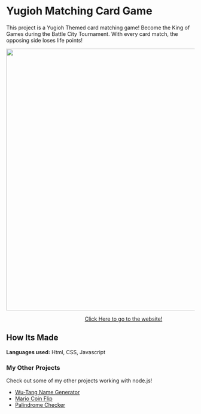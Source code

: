 # Yugioh Matching Card Game

This project is a Yugioh Themed card matching game! Become the King of Games during the Battle City Tournament. With every card match, the opposing side loses life points!
&emsp;

<img src="https://github.com/DashlinS/matching-card-bootcamp/blob/answer/images/yugiohdemo.gif" width="700">

&emsp;&emsp;&emsp;&emsp;&emsp;&emsp;&emsp;&emsp;&emsp;&emsp;&emsp;&emsp;&emsp;&emsp;&emsp;[Click Here to go to the website!](https://yugiohmatch.netlify.app/)

## How Its Made 

**Languages used:** Html, CSS, Javascript

### My Other Projects 

Check out some of my other projects working with node.js!

* [Wu-Tang Name Generator](https://github.com/DashlinS/wu-tang-generator-bootcamp/tree/answer)
* [Mario Coin Flip](https://github.com/DashlinS/node-coin-flip-bootcamp/tree/answer)
* [Palindrome Checker](https://github.com/DashlinS/node-palindrome-bootcamp/tree/answer)
